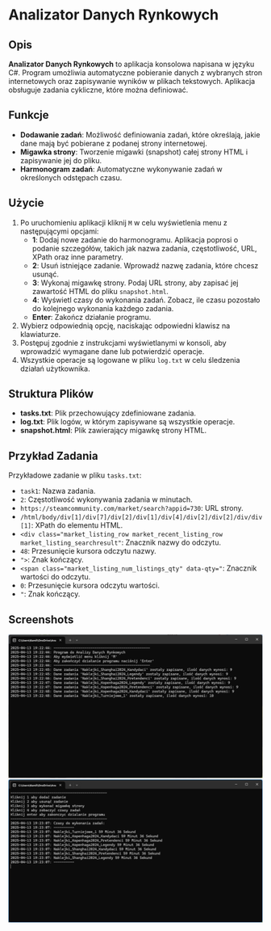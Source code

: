 # Analizator Danych Rynkowych

## Opis
**Analizator Danych Rynkowych** to aplikacja konsolowa napisana w języku C#. Program umożliwia automatyczne pobieranie danych z wybranych stron internetowych oraz zapisywanie wyników w plikach tekstowych. Aplikacja obsługuje zadania cykliczne, które można definiować.

## Funkcje
- **Dodawanie zadań**: Możliwość definiowania zadań, które określają, jakie dane mają być pobierane z podanej strony internetowej.
- **Migawka strony**: Tworzenie migawki (snapshot) całej strony HTML i zapisywanie jej do pliku.
- **Harmonogram zadań**: Automatyczne wykonywanie zadań w określonych odstępach czasu.

## Użycie
1. Po uruchomieniu aplikacji kliknij `M` w celu wyświetlenia menu z następującymi opcjami:
   - **1**: Dodaj nowe zadanie do harmonogramu. Aplikacja poprosi o podanie szczegółów, takich jak nazwa zadania, częstotliwość, URL, XPath oraz inne parametry.
   - **2**: Usuń istniejące zadanie. Wprowadź nazwę zadania, które chcesz usunąć.
   - **3**: Wykonaj migawkę strony. Podaj URL strony, aby zapisać jej zawartość HTML do pliku `snapshot.html`.
   - **4**: Wyświetl czasy do wykonania zadań. Zobacz, ile czasu pozostało do kolejnego wykonania każdego zadania.
   - **Enter**: Zakończ działanie programu.
2. Wybierz odpowiednią opcję, naciskając odpowiedni klawisz na klawiaturze.
3. Postępuj zgodnie z instrukcjami wyświetlanymi w konsoli, aby wprowadzić wymagane dane lub potwierdzić operacje.
4. Wszystkie operacje są logowane w pliku `log.txt` w celu śledzenia działań użytkownika.

## Struktura Plików
- **tasks.txt**: Plik przechowujący zdefiniowane zadania.
- **log.txt**: Plik logów, w którym zapisywane są wszystkie operacje.
- **snapshot.html**: Plik zawierający migawkę strony HTML.

## Przykład Zadania
Przykładowe zadanie w pliku `tasks.txt`:
- `task1`: Nazwa zadania.
- `2`: Częstotliwość wykonywania zadania w minutach.
- `https://steamcommunity.com/market/search?appid=730`: URL strony.
- `/html/body/div[1]/div[7]/div[2]/div[1]/div[4]/div[2]/div[2]/div/div[1]`: XPath do elementu HTML.
- `<div class="market_listing_row market_recent_listing_row market_listing_searchresult"`: Znacznik nazwy do odczytu.
- `48`: Przesunięcie kursora odczytu nazwy.
- `">`: Znak kończący.
- `<span class="market_listing_num_listings_qty" data-qty="`: Znacznik wartości do odczytu.
- `0`: Przesunięcie kursora odczytu wartości.
- `"`: Znak kończący.

## Screenshots
![screenshot1](screenshots/screenshot1.png)
![screenshot2](screenshots/screenshot2.png)
